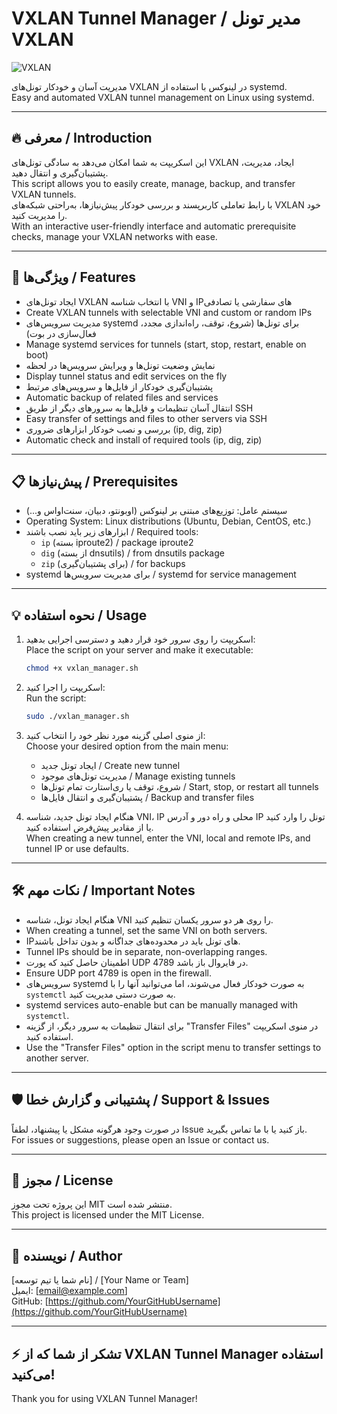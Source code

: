 
# VXLAN Tunnel Manager / مدیر تونل VXLAN

![VXLAN](https://upload.wikimedia.org/wikipedia/commons/thumb/0/0b/VXLAN.svg/320px-VXLAN.svg.png)

مدیریت آسان و خودکار تونل‌های VXLAN در لینوکس با استفاده از systemd.  
Easy and automated VXLAN tunnel management on Linux using systemd.

---

## 🔥 معرفی / Introduction

این اسکریپت به شما امکان می‌دهد به سادگی تونل‌های VXLAN ایجاد، مدیریت، پشتیبان‌گیری و انتقال دهید.  
This script allows you to easily create, manage, backup, and transfer VXLAN tunnels.  
با رابط تعاملی کاربرپسند و بررسی خودکار پیش‌نیازها، به‌راحتی شبکه‌های VXLAN خود را مدیریت کنید.  
With an interactive user-friendly interface and automatic prerequisite checks, manage your VXLAN networks with ease.

---

## 🚀 ویژگی‌ها / Features

- ایجاد تونل‌های VXLAN با انتخاب شناسه VNI و IPهای سفارشی یا تصادفی  
- Create VXLAN tunnels with selectable VNI and custom or random IPs  
- مدیریت سرویس‌های systemd برای تونل‌ها (شروع، توقف، راه‌اندازی مجدد، فعال‌سازی در بوت)  
- Manage systemd services for tunnels (start, stop, restart, enable on boot)  
- نمایش وضعیت تونل‌ها و ویرایش سرویس‌ها در لحظه  
- Display tunnel status and edit services on the fly  
- پشتیبان‌گیری خودکار از فایل‌ها و سرویس‌های مرتبط  
- Automatic backup of related files and services  
- انتقال آسان تنظیمات و فایل‌ها به سرورهای دیگر از طریق SSH  
- Easy transfer of settings and files to other servers via SSH  
- بررسی و نصب خودکار ابزارهای ضروری (ip, dig, zip)  
- Automatic check and install of required tools (ip, dig, zip)  

---

## 📋 پیش‌نیازها / Prerequisites

- سیستم عامل: توزیع‌های مبتنی بر لینوکس (اوبونتو، دبیان، سنت‌اواس و...)  
- Operating System: Linux distributions (Ubuntu, Debian, CentOS, etc.)  
- ابزارهای زیر باید نصب باشند / Required tools:
  - `ip` (بسته iproute2) / package iproute2  
  - `dig` (از بسته dnsutils) / from dnsutils package  
  - `zip` (برای پشتیبان‌گیری) / for backups  
- systemd برای مدیریت سرویس‌ها / systemd for service management

---

## 💡 نحوه استفاده / Usage

1. اسکریپت را روی سرور خود قرار دهید و دسترسی اجرایی بدهید:  
   Place the script on your server and make it executable:

    ```bash
    chmod +x vxlan_manager.sh
    ```

2. اسکریپت را اجرا کنید:  
   Run the script:

    ```bash
    sudo ./vxlan_manager.sh
    ```

3. از منوی اصلی گزینه مورد نظر خود را انتخاب کنید:  
   Choose your desired option from the main menu:

    - ایجاد تونل جدید / Create new tunnel  
    - مدیریت تونل‌های موجود / Manage existing tunnels  
    - شروع، توقف یا ری‌استارت تمام تونل‌ها / Start, stop, or restart all tunnels  
    - پشتیبان‌گیری و انتقال فایل‌ها / Backup and transfer files  

4. هنگام ایجاد تونل جدید، شناسه VNI، IP محلی و راه دور و آدرس IP تونل را وارد کنید یا از مقادیر پیش‌فرض استفاده کنید.  
   When creating a new tunnel, enter the VNI, local and remote IPs, and tunnel IP or use defaults.

---

## 🛠️ نکات مهم / Important Notes

- هنگام ایجاد تونل، شناسه VNI را روی هر دو سرور یکسان تنظیم کنید.  
- When creating a tunnel, set the same VNI on both servers.  
- IPهای تونل باید در محدوده‌های جداگانه و بدون تداخل باشند.  
- Tunnel IPs should be in separate, non-overlapping ranges.  
- اطمینان حاصل کنید که پورت UDP 4789 در فایروال باز باشد.  
- Ensure UDP port 4789 is open in the firewall.  
- سرویس‌های systemd به صورت خودکار فعال می‌شوند، اما می‌توانید آنها را با `systemctl` به صورت دستی مدیریت کنید.  
- systemd services auto-enable but can be manually managed with `systemctl`.  
- برای انتقال تنظیمات به سرور دیگر، از گزینه "Transfer Files" در منوی اسکریپت استفاده کنید.  
- Use the "Transfer Files" option in the script menu to transfer settings to another server.

---

## 🛡️ پشتیبانی و گزارش خطا / Support & Issues

در صورت وجود هرگونه مشکل یا پیشنهاد، لطفاً Issue باز کنید یا با ما تماس بگیرید.  
For issues or suggestions, please open an Issue or contact us.

---

## 📄 مجوز / License

این پروژه تحت مجوز MIT منتشر شده است.  
This project is licensed under the MIT License.

---

## 👤 نویسنده / Author

[نام شما یا تیم توسعه] / [Your Name or Team]  
ایمیل: [email@example.com]  
GitHub: [https://github.com/YourGitHubUsername](https://github.com/YourGitHubUsername)

---

## ⚡ تشکر از شما که از VXLAN Tunnel Manager استفاده می‌کنید!  
Thank you for using VXLAN Tunnel Manager!

